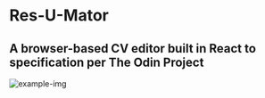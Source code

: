 # Res-U-Mator
## A browser-based CV editor built in React to specification per The Odin Project
![example-img](https://user-images.githubusercontent.com/74162979/139963147-8d04264f-ce38-4d1b-8318-e0b7c93262e3.png)
